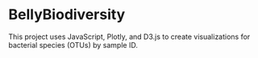 # BellyBiodiversity
This project uses JavaScript, Plotly, and D3.js to create visualizations for bacterial species (OTUs) by sample ID.
